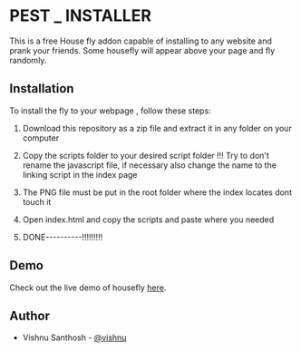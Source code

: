 # PEST _ INSTALLER

This is a free House fly addon capable of  installing  to any website and prank your friends. Some  housefly will appear above your page and fly randomly.


## Installation

To install the fly to your webpage , follow these steps:
1. Download this repository as a zip file and extract it in any folder on your computer
2. Copy the scripts folder to your desired script folder !!!
Try to don't rename the javascript file,  if necessary also change the name to the linking script in the index page 

3. The PNG file must be put in the root folder where the index locates dont touch it 

4. Open index.html and copy the scripts and paste where you needed

5. DONE----------!!!!!!!!!



## Demo

Check out the live demo of housefly [here](https://vishnu1100.github.io/Pest_installer/).




## Author

- Vishnu Santhosh  - [@vishnu](https://github.com/vishnu1100)
